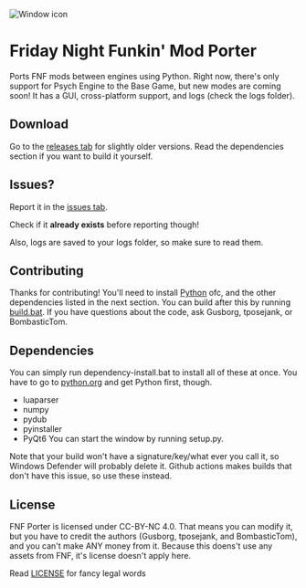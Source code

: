 ![Window icon](big-icon.ico)
# Friday Night Funkin' Mod Porter

Ports FNF mods between engines using Python. Right now, there's only support for Psych Engine to the Base Game, but new modes are coming soon! It has a GUI, cross-platform support, and logs (check the logs folder).

## Download
Go to the [releases tab](https://github.com/gusborg88/fnf-porter/releases) for slightly older versions. Read the dependencies section if you want to build it yourself.

## Issues?
Report it in the [issues tab](https://github.com/gusborg88/fnf-porter/issues/new?body=Log+file+output+(check+logs+folder):%0A```%0A%0A```).

Check if it **already exists** before reporting though!

Also, logs are saved to your logs folder, so make sure to read them.

## Contributing
Thanks for contributing! You'll need to install [Python](https://www.python.org/downloads/) ofc, and the other dependencies listed in the next section. You can build after this by running [build.bat](build.bat). If you have questions about the code, ask Gusborg, tposejank, or BombasticTom.

## Dependencies
You can simply run dependency-install.bat to install all of these at once. You have to go to [python.org](https://www.python.org/downloads/) and get Python first, though.
- luaparser
- numpy
- pydub
- pyinstaller
- PyQt6
You can start the window by running setup.py.

Note that your build won't have a signature/key/what ever you call it, so Windows Defender will probably delete it. Github actions makes builds that don't have this issue, so use these instead.

## License
FNF Porter is licensed under CC-BY-NC 4.0. That means you can modify it, but you have to credit the authors (Gusborg, tposejank, and BombasticTom), and you can't make ANY money from it. Because this doens't use any assets from FNF, it's license doesn't apply here.

Read [LICENSE](https://github.com/gusborg88/fnf-porter/blob/main/LICENSE) for fancy legal words
